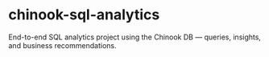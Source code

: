 # chinook-sql-analytics
End-to-end SQL analytics project using the Chinook DB — queries, insights, and business recommendations.
